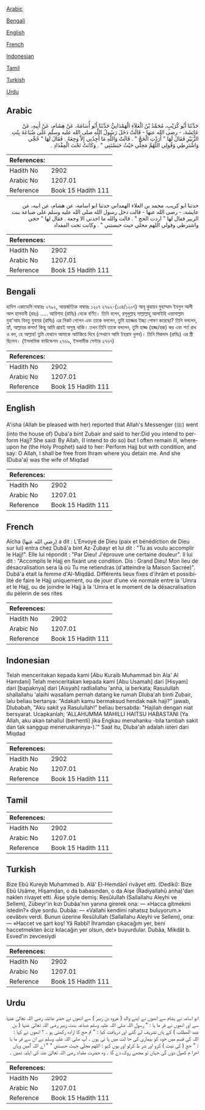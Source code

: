 [Arabic](#arabic)

[Bengali](#bengali)

[English](#english)

[French](#french)

[Indonesian](#indonesian)

[Tamil](#tamil)

[Turkish](#turkish)

[Urdu](#urdu)

## Arabic


<div dir="rtl" lang="ar" style={{fontSize:'larger',backgroundColor:'#f8f9fa',padding:20}}>
حَدَّثَنَا أَبُو كُرَيْبٍ، مُحَمَّدُ بْنُ الْعَلاَءِ الْهَمْدَانِيُّ حَدَّثَنَا أَبُو أُسَامَةَ، عَنْ هِشَامٍ، عَنْ أَبِيهِ، عَنْ عَائِشَةَ، - رضى الله عنها - قَالَتْ دَخَلَ رَسُولُ اللَّهِ صلى الله عليه وسلم عَلَى ضُبَاعَةَ بِنْتِ الزُّبَيْرِ فَقَالَ لَهَا ‏"‏ أَرَدْتِ الْحَجَّ ‏"‏ ‏.‏ قَالَتْ وَاللَّهِ مَا أَجِدُنِي إِلاَّ وَجِعَةً ‏.‏ فَقَالَ لَهَا ‏"‏ حُجِّي وَاشْتَرِطِي وَقُولِي اللَّهُمَّ مَحِلِّي حَيْثُ حَبَسْتَنِي ‏"‏ ‏.‏ وَكَانَتْ تَحْتَ الْمِقْدَادِ ‏.‏
</div>
<div style={{backgroundColor:'#f8f9fa',padding:20, marginBottom: 10}}><table> <thead> <tr> <th>References:</th> <th></th> </tr> </thead> <tbody><tr><td>Hadith No</td><td>2902</td></tr><tr><td>Arabic No</td><td>1207.01</td></tr><tr><td>Reference</td><td>Book 15 Hadith 111</td></tr></tbody></table></div>


<div dir="rtl" lang="ar" style={{fontSize:'larger',backgroundColor:'#f8f9fa',padding:20}}>
حدثنا ابو كريب، محمد بن العلاء الهمداني حدثنا ابو اسامة، عن هشام، عن ابيه، عن عايشة، - رضى الله عنها - قالت دخل رسول الله صلى الله عليه وسلم على ضباعة بنت الزبير فقال لها " اردت الحج " . قالت والله ما اجدني الا وجعة . فقال لها " حجي واشترطي وقولي اللهم محلي حيث حبستني " . وكانت تحت المقداد
</div>
<div style={{backgroundColor:'#f8f9fa',padding:20, marginBottom: 10}}><table> <thead> <tr> <th>References:</th> <th></th> </tr> </thead> <tbody><tr><td>Hadith No</td><td>2902</td></tr><tr><td>Arabic No</td><td>1207.01</td></tr><tr><td>Reference</td><td>Book 15 Hadith 111</td></tr></tbody></table></div>

## Bengali


<div dir="ltr" lang="bn" style={{fontSize:'larger',backgroundColor:'#f8f9fa',padding:20}}>
হাদিস একাডেমি নাম্বারঃ ২৭৯২, আন্তর্জাতিক নাম্বারঃ ১২০৭ ২৭৯২-(১০৪/১২০৭) আবূ কুরায়ব মুহাম্মাদ ইবনুল আলী আল হামদানী (রহঃ) ..... আয়িশাহ (রাযিঃ) থেকে বর্ণিত। তিনি বলেন, রসূলুল্লাহ সাল্লাল্লাহু আলাইহি ওয়াসাল্লাম যুবা'আহ বিনতু যুবায়র (রাযিঃ) এর নিকট গেলেন এবং তাকে বললেন, তুমি হাজ্জের ইচ্ছা পোষণ করেছো? তিনি বললেন, হ্যাঁ, আল্লাহর কসম! কিন্তু আমি প্রায়ই অসুস্থ থাকি। তখন তিনি তাকে বললেন, তুমি হাজ্জ (হজ্জ/হজ) কর এবং শর্ত রাখ ও বল, হে আল্লাহ! তুমি যেখানে আমাকে আটকিয়ে দিবে (সেখানে আমি ইহরাম খুলব)। তিনি মিকদাদ (রাযিঃ) এর স্ত্রী ছিলেন। (ইসলামিক ফাউন্ডেশন ২৭৬৯, ইসলামীক সেন্টার ২৭৬৭)
</div>
<div style={{backgroundColor:'#f8f9fa',padding:20, marginBottom: 10}}><table> <thead> <tr> <th>References:</th> <th></th> </tr> </thead> <tbody><tr><td>Hadith No</td><td>2902</td></tr><tr><td>Arabic No</td><td>1207.01</td></tr><tr><td>Reference</td><td>Book 15 Hadith 111</td></tr></tbody></table></div>

## English


<div dir="ltr" lang="en" style={{fontSize:'larger',backgroundColor:'#f8f9fa',padding:20}}>
A'isha (Allah be pleased with her) reported that Allah's Messenger (ﷺ) went (into the house of) Duba'a bint Zubair and said to her:Did you intend to perform Hajj? She said: By Allah, (I intend to do so) but I often remain ill, whereupon he (the Holy Prophet) said to her: Perform Hajj but with condition, and say: O Allah, I shall be free from Ihram where you detain me. And she (Duba'a) was the wife of Miqdad
</div>
<div style={{backgroundColor:'#f8f9fa',padding:20, marginBottom: 10}}><table> <thead> <tr> <th>References:</th> <th></th> </tr> </thead> <tbody><tr><td>Hadith No</td><td>2902</td></tr><tr><td>Arabic No</td><td>1207.01</td></tr><tr><td>Reference</td><td>Book 15 Hadith 111</td></tr></tbody></table></div>

## French


<div dir="ltr" lang="fr" style={{fontSize:'larger',backgroundColor:'#f8f9fa',padding:20}}>
Aïcha (رضي الله عنها) a dit : L'Envoyé de Dieu (paix et bénédiction de Dieu sur lui) entra chez Dubâ'a bint Az-Zubayr et lui dit : "Tu as voulu accomplir le Hajj!". Elle lui répondit : "Par Dieu! J'éprouve une certaine douleur". Il lui dit : "Accomplis le Hajj en fixant une condition. Dis : Grand Dieu! Mon lieu de désacralisation sera là où Tu me retiendras (d'atteindre la Maison Sacrée)". Dubâ'a était la femme d'Al-Miqdâd. Différents lieux fixes d'ihrâm et possibilité de faire le Hajj uniquement, ou de jouir d'une vie normale entre la 'Umra et le Hajj, ou de joindre le Hajj à la 'Umra et le moment de la désacralisation du pèlerin de ses rites
</div>
<div style={{backgroundColor:'#f8f9fa',padding:20, marginBottom: 10}}><table> <thead> <tr> <th>References:</th> <th></th> </tr> </thead> <tbody><tr><td>Hadith No</td><td>2902</td></tr><tr><td>Arabic No</td><td>1207.01</td></tr><tr><td>Reference</td><td>Book 15 Hadith 111</td></tr></tbody></table></div>

## Indonesian


<div dir="ltr" lang="id" style={{fontSize:'larger',backgroundColor:'#f8f9fa',padding:20}}>
Telah menceritakan kepada kami [Abu Kuraib Muhammad bin Ala' Al Hamdani] Telah menceritakan kepada kami [Abu Usamah] dari [Hisyam] dari [bapaknya] dari [Aisyah] radliallahu 'anha, ia berkata; Rasulullah shallallahu 'alaihi wasallam pernah datang ke rumah Dluba'ah binti Zubair, lalu beliau bertanya: "Adakah kamu bermaksud hendak naik haji?" jawab, Dlubabah, "Aku sakit ya Rasulullah!" beliau bersabda: "Hajilah dengan niat bersyarat. Ucapkanlah; 'ALLAHUMMA MAHILLI HAITSU HABASTANI (Ya Allah, aku akan tahallul (berhenti) jika Engkau menahanku -bila tambah sakit dan tak sanggup meneruskannya-).'" Saat itu, Dluba'ah adalah isteri dari Miqdad
</div>
<div style={{backgroundColor:'#f8f9fa',padding:20, marginBottom: 10}}><table> <thead> <tr> <th>References:</th> <th></th> </tr> </thead> <tbody><tr><td>Hadith No</td><td>2902</td></tr><tr><td>Arabic No</td><td>1207.01</td></tr><tr><td>Reference</td><td>Book 15 Hadith 111</td></tr></tbody></table></div>

## Tamil


<div dir="ltr" lang="ta" style={{fontSize:'larger',backgroundColor:'#f8f9fa',padding:20}}>

</div>
<div style={{backgroundColor:'#f8f9fa',padding:20, marginBottom: 10}}><table> <thead> <tr> <th>References:</th> <th></th> </tr> </thead> <tbody><tr><td>Hadith No</td><td>2902</td></tr><tr><td>Arabic No</td><td>1207.01</td></tr><tr><td>Reference</td><td>Book 15 Hadith 111</td></tr></tbody></table></div>

## Turkish


<div dir="ltr" lang="tr" style={{fontSize:'larger',backgroundColor:'#f8f9fa',padding:20}}>
Bize Ebû Kureyb Muhammed b. Alâ' El-Hemdânî rivâyet etti. (Dediki): Bize Ebû Usâme, Hişamdan, o da babasından, o da Aişe (Radiyallahû anha)'dan naklen rivayet etti. Âişe şöyle demiş: Resûlullah (Sallallahu Aleyhi ve Sellem), Zübeyr'in kızı Dubâa'nın yanına girerek ona: — «Hacca gitmekmi istedin?» diye sordu. Dubâa: — «Vallahi kendimi rahatsız buluyorum.» cevâbını verdi. Bunun üzerine Resûlullah (Sallallahu Aleyhi ve Sellem), ona: — «Haccet ve şart koş! Yâ Rabbî! İhramdan çıkacağım yer, beni haccetmekten âciz kılacağın yer olsun, de!» buyurdular. Dubâa, Mikdât b. Esved'in zevcesiydi
</div>
<div style={{backgroundColor:'#f8f9fa',padding:20, marginBottom: 10}}><table> <thead> <tr> <th>References:</th> <th></th> </tr> </thead> <tbody><tr><td>Hadith No</td><td>2902</td></tr><tr><td>Arabic No</td><td>1207.01</td></tr><tr><td>Reference</td><td>Book 15 Hadith 111</td></tr></tbody></table></div>

## Urdu


<div dir="rtl" lang="ur" style={{fontSize:'larger',backgroundColor:'#f8f9fa',padding:20}}>
ابو اسامہ نے ہشام سے انھوں نے اپنے والد ( عروہ بن زبیر ) سے انھوں نے حضر عائشہ رضی اللہ تعالیٰ عنہا سے اور انھوں نے فر ما یا : " رسول اللہ صلی اللہ علیہ وسلم ضباعہ بنت زبیر رضی اللہ تعالیٰ عنہا ( بن عبد المطلب ) کے ہاں تشریف لے گئے اور دریافت کیا : " تم حج کا ارادہ رکھتی ہو ۔ ؟ انھوں نے کہا : اللہ کی قسم میں خود کو بیماری کی حا لت میں پا تی ہوں ۔ آپ صلی اللہ علیہ وسلم نے ان سے فر ما یا : " حج ( کی نیت ) کرو اور شر ط کرلو اور یوں کہو : اللهم مَحِلِّي حيث حبستني " " اے اللہ !میں وہاں احرا م کھول دوں گی جہاں تو مجھے روک دے گا ۔ وہ حضرت مقداد رضی اللہ تعالیٰ عنہ کی اہلیہ تھیں ۔
</div>
<div style={{backgroundColor:'#f8f9fa',padding:20, marginBottom: 10}}><table> <thead> <tr> <th>References:</th> <th></th> </tr> </thead> <tbody><tr><td>Hadith No</td><td>2902</td></tr><tr><td>Arabic No</td><td>1207.01</td></tr><tr><td>Reference</td><td>Book 15 Hadith 111</td></tr></tbody></table></div>